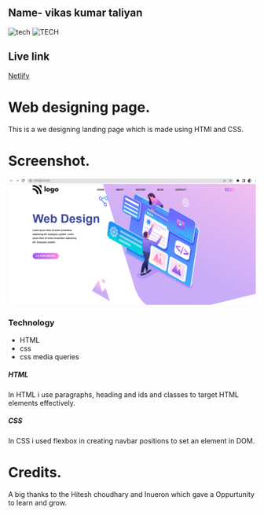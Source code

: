  ##  Name- vikas kumar taliyan
  ![tech](https://img.shields.io/badge/learn-learncodeonline-lightgrey)
  ![TECH](https://img.shields.io/badge/tech-CSS-red)
  ## Live link
  [Netlify](https://designing-home-page.netlify.app/)
  

 # Web designing page.
This is a we designing landing page which is made using HTMl and CSS.


# Screenshot.
![product homepage](./screenshot/designing.PNG)

### Technology
* HTML
* css
* css media queries

##### HTML
In HTML i use paragraphs, heading and ids and classes to target HTML elements effectively.
##### CSS
In CSS i used flexbox in creating navbar positions to set an element in DOM.

# Credits.
A big thanks to the Hitesh choudhary and Inueron which gave a Oppurtunity to learn and grow.
